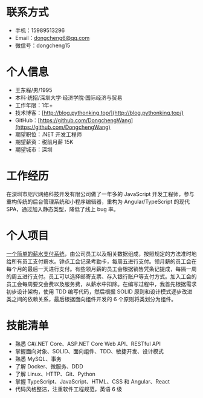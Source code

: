# 联系方式

- 手机：15989513296
- Email：dongcheng6@qq.com
- 微信号：dongcheng15

# 个人信息

- 王东程/男/1995
- 本科·统招/深圳大学·经济学院·国际经济与贸易
- 工作年限：1年+
- 技术博客：[http://blog.pythonking.top/](http://blog.pythonking.top/)
- GitHub：[https://github.com/DongchengWang](https://github.com/DongchengWang)
- 期望职位：.NET 开发工程师
- 期望薪资：税前月薪 15K
- 期望城市：深圳

# 工作经历

在深圳市咫尺网络科技开发有限公司做了一年多的 JavaScript 开发工程师，参与重构传统的后台管理系统和小程序编辑器，重构为 Angular/TypeScript 的现代 SPA，通过加入静态类型，降低了线上 bug 率。

# 个人项目

[一个简单的薪水支付系统](https://github.com/DongchengWang/agile-software-development/tree/master/src/Payroll)，由公司员工以及相关数据组成，按照规定的方法准时地给所有员工支付薪水。钟点工会记录考勤卡，每周五进行支付。领月薪的员工会在每个月的最后一天进行支付。有些领月薪的员工会根据销售凭条记提成，每隔一周的周五进行支付。员工可以选择邮寄支票、存入银行账户等支付方式。加入工会的员工会每周要交会费以及服务费，从薪水中扣除。在编写过程中，我首先根据需求初步设计架构，使用 TDD 编写代码，然后根据 SOLID 原则和设计模式逐步改进类之间的依赖关系，最后根据面向组件开发的 6 个原则将类划分为组件。

# 技能清单

- 熟悉 C#/.NET Core、ASP.NET Core Web API、RESTful API
- 掌握面向对象、SOLID、面向组件、TDD、敏捷开发、设计模式
- 熟悉 MySQL、事务
- 了解 Docker、微服务、DDD
- 了解 Linux、HTTP、Git、Python
- 掌握 TypeScript、JavaScript、HTML、CSS 和 Angular、React
- 代码风格整洁，注重软件工程规范，英语 6 级
